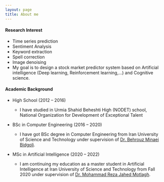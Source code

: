 ```yaml
---
layout: page
title: About me
---
```


#### Research Interest
* Time series prediction 
* Sentiment Analysis
* Keyword extraction
* Spell correction
* Image denoising
* My goal is to design a stock market predictor system based on Artificial intelligence (Deep learning, Reinforcement learning,...) and Cognitive science.


#### Academic Background

* High School (2012 – 2016)
  - I have studied in Urmia Shahid Beheshti High (NODET) school, National Organization for Development of Exceptional Talent

* BSc in Computer Engineering (2016 – 2020) 
  - I have got BSc degree in Computer Engineering from Iran University of Science and Technology under supervision of [Dr. Behrouz Minaei Bidgoli](http://minaei.iust.ac.ir/).


* MSc in Artificial Intelligence (2020 – 2022)
  - I am continuing my education as a master student in Artificial Intelligence at Iran University of Science and Technology from Fall 2020 under supervision of [Dr. Mohammad Reza Jahed Motlagh](http://ce.iust.ac.ir/content/1484/%D8%AF%DA%A9%D8%AA%D8%B1-%D8%AC%D8%A7%D9%87%D8%AF%D9%85%D8%B7%D9%84%D9%82).
